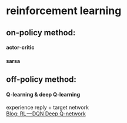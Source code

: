 # reinforcement learning  
## on-policy method:  
#### actor-critic  
#### sarsa  
## off-policy method:  
#### Q-learning & deep Q-learning  
experience reply + target network  
[Blog: RL — DQN Deep Q-network](https://medium.com/@jonathan_hui/rl-dqn-deep-q-network-e207751f7ae4)  
